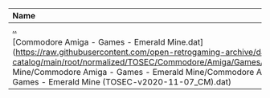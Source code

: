|Name|Size|
|:---|---:|
|[..](../index.html)|DIR|
|[Commodore Amiga - Games - Emerald Mine.dat](https://raw.githubusercontent.com/open-retrogaming-archive/dat-catalog/main/root/normalized/TOSEC/Commodore/Amiga/Games/Emerald Mine/Commodore Amiga - Games - Emerald Mine/Commodore Amiga - Games - Emerald Mine (TOSEC-v2020-11-07_CM).dat)|198913|
